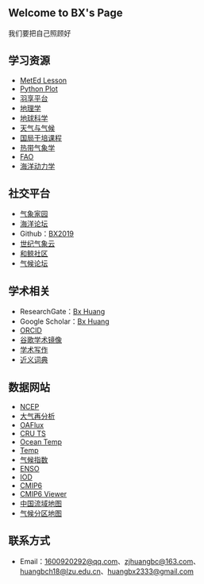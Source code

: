 ## Welcome to BX's Page

我们要把自己照顾好

## 学习资源

- [MetEd Lesson](https://www.meted.ucar.edu/education_training/)
- [Python Plot](https://unidata.github.io/python-training/gallery/gallery-home/)
- [羽享平台](http://yuzhuyi.ysepan.com/)
- [地理学](http://www.physicalgeography.net/)
- [地球科学](https://courses.lumenlearning.com/earthscience/)
- [天气与气候](https://www.lordgrey.org.uk/~f014/usefulresources/aric/Resources/Teaching_Packs/Key_Stage_4/Weather_Climate/contents.html)
- [国局干培课程](http://stream1.cmatc.cn/cmatcvod/12/tqx/one_chapter.html#04)
- [热带气象学](http://www.chanthaburi.buu.ac.th/~wirote/met/tropical/textbook_2nd_edition/navmenu.php_tab_4_page_5.5.0.htm)
- [FAO](https://www.fao.org/3/x0490e/x0490e07.htm?tdsourcetag=s_pctim_aiomsg)
- [海洋动力学](http://oceanmotion.org/html/background/ocean-in-motion.htm)

## 社交平台

- [气象家园](http://bbs.06climate.com/)
- [海洋论坛](https://www.52ocean.cn/)
- Github：[BX2019](https://github.com/BX2019-2333)
- [世纪气象云](http://www.21cma.net/portal.php)
- [和鲸社区](https://www.heywhale.com/home/project)
- [气候论坛](https://judithcurry.com/)


## 学术相关

- ResearchGate：[Bx Huang](https://www.researchgate.net/profile/Bicheng-Huang-2)
- Google Scholar：[Bx Huang](https://scholar.google.com/citations?user=5FAWnOMAAAAJ&hl=zh-CN)
- [ORCID](https://orcid.org/0000-0002-3257-2500)
- [谷歌学术镜像](https://ac.scmor.com/)
- [学术写作](https://www.phrasebank.manchester.ac.uk/compare-and-contrast/)
- [近义词典](https://wantwords.net/)

## 数据网站

- [NCEP](https://psl.noaa.gov/data/gridded/data.ncep.reanalysis.html)
- [大气再分析](https://s-rip.ees.hokudai.ac.jp/resources/links.html)
- [OAFlux](https://psl.noaa.gov/data/gridded/data.oaflux_v3.html)
- [CRU TS](https://catalogue.ceda.ac.uk/uuid/c26a65020a5e4b80b20018f148556681)
- [Ocean Temp](http://www.ocean.iap.ac.cn/pages/dataService/dataService.html?navAnchor=dataService)
- [Temp](https://crudata.uea.ac.uk/cru/data/temperature/)
- [气候指数](http://climexp.knmi.nl/selectindex.cgi?id=someone@somewhere)
- [ENSO](https://ggweather.com/enso/oni.htm)
- [IOD](http://www.bom.gov.au/climate/iod/#tabs%3dPositive-IOD-impacts)
- [CMIP6](https://esgf-node.llnl.gov/search/cmip6/)
- [CMIP6 Viewer](https://cmip6.science.unimelb.edu.au/search)
- [中国流域地图](https://www.osgeo.cn/map/m0405)
- [气候分区地图](http://koeppen-geiger.vu-wien.ac.at/present.htm)

## 联系方式
- Email：1600920292@qq.com、zjhuangbc@163.com、huangbch18@lzu.edu.cn、huangbx2333@gmail.com
